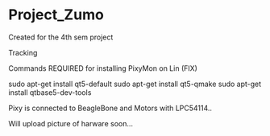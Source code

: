# Project_Zumo
Created for the 4th sem project

Tracking

Commands REQUIRED for installing PixyMon on Lin (FIX)

sudo apt-get install qt5-default
sudo apt-get install qt5-qmake
sudo apt-get install qtbase5-dev-tools


Pixy is connected to BeagleBone and Motors with LPC54114..

Will upload picture of harware soon...
